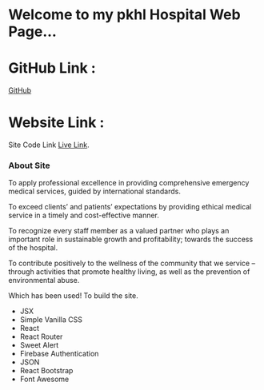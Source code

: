 
# Welcome to my pkhl Hospital Web Page...

# GitHub Link :
[GitHub](https://github.com/Programming-Hero-Web-Course3/healthcare-related-website-saifur550)

# Website Link :
Site Code Link [Live Link](https://healcare-project.web.app/).



### About Site
To apply professional excellence in providing comprehensive emergency medical services, guided by international standards.

To exceed clients’ and patients’ expectations by providing ethical medical service in a timely and cost-effective manner.

To recognize every staff member as a valued partner who plays an important role in sustainable growth and profitability; towards the success of the hospital.

To contribute positively to the wellness of the community that we service – through activities that promote healthy living, as well as the prevention of environmental abuse.


Which has been used! To build the site.
- JSX
- Simple Vanilla CSS
- React
- React Router
- Sweet Alert
- Firebase Authentication
- JSON
- React Bootstrap
- Font Awesome


